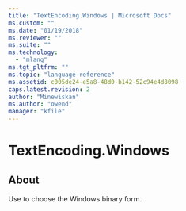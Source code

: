 ```yaml
---
title: "TextEncoding.Windows | Microsoft Docs"
ms.custom: ""
ms.date: "01/19/2018"
ms.reviewer: ""
ms.suite: ""
ms.technology: 
  - "mlang"
ms.tgt_pltfrm: ""
ms.topic: "language-reference"
ms.assetid: c005de24-e5a8-48d0-b142-52c94e4d8098
caps.latest.revision: 2
author: "Minewiskan"
ms.author: "owend"
manager: "kfile"
---
```

# TextEncoding.Windows
## About
Use to choose the Windows binary form.

